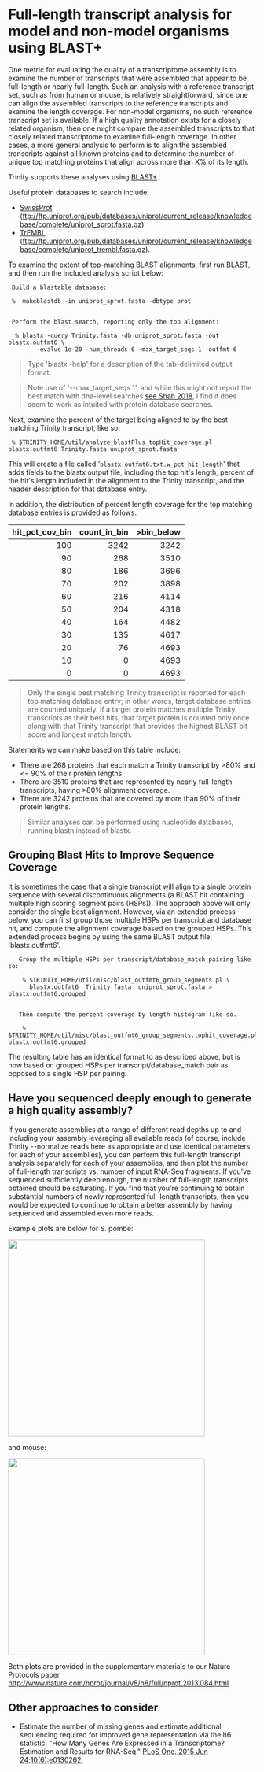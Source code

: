 # Full-length transcript analysis for model and non-model organisms using BLAST+

One metric for evaluating the quality of a transcriptome assembly is to examine the number of transcripts that were assembled that appear to be full-length or nearly full-length.  Such an analysis with a reference transcript set, such as from human or mouse, is relatively straightforward, since one can align the assembled transcripts to the reference transcripts and examine the length coverage.  For non-model organisms, no such reference transcript set is available. If a high quality annotation exists for a closely related organism, then one might compare the assembled transcripts to that closely related transcriptome to examine full-length coverage. In other cases, a more general analysis to perform is to align the assembled transcripts against all known proteins and to determine the number of unique top matching proteins that align across more than X% of its length.

Trinity supports these analyses using [BLAST+](ftp://ftp.ncbi.nlm.nih.gov/blast/executables/blast+/LATEST/).  

Useful protein databases to search include:
* [SwissProt](ftp://ftp.uniprot.org/pub/databases/uniprot/current_release/knowledgebase/complete/uniprot_sprot.fasta.gz) (<ftp://ftp.uniprot.org/pub/databases/uniprot/current_release/knowledgebase/complete/uniprot_sprot.fasta.gz>)
* [TrEMBL](ftp://ftp.uniprot.org/pub/databases/uniprot/current_release/knowledgebase/complete/uniprot_trembl.fasta.gz) (<ftp://ftp.uniprot.org/pub/databases/uniprot/current_release/knowledgebase/complete/uniprot_trembl.fasta.gz>).

To examine the extent of top-matching BLAST alignments, first run BLAST, and then run the included analysis script below:

     Build a blastable database:
     
     %  makeblastdb -in uniprot_sprot.fasta -dbtype prot
     
     
     Perform the blast search, reporting only the top alignment:
     
      % blastx -query Trinity.fasta -db uniprot_sprot.fasta -out blastx.outfmt6 \
            -evalue 1e-20 -num_threads 6 -max_target_seqs 1 -outfmt 6



>Type 'blastx -help' for a description of the tab-delimited output format.

>Note use of '--max_target_seqs 1', and while this might not report the best match with dna-level searches [see Shah 2018](https://academic.oup.com/bioinformatics/advance-article-abstract/doi/10.1093/bioinformatics/bty833/5106166), I find it does seem to work as intuited with protein database searches.

Next, examine the percent of the target being aligned to by the best matching Trinity transcript, like so:

     % $TRINITY_HOME/util/analyze_blastPlus_topHit_coverage.pl blastx.outfmt6 Trinity.fasta uniprot_sprot.fasta

This will create a file called '`blastx.outfmt6.txt.w_pct_hit_length`' that adds fields to the blastx output file, including the top hit's length, percent of the hit's length included in the alignment to the Trinity transcript, and the header description for that database entry.  

In addition, the distribution of percent length coverage for the top matching database entries is provided as follows.  

|hit_pct_cov_bin|count_in_bin|>bin_below|
|--------------:|-----------:|---------:|
|100 |3242    |3242|
|90  |268 |3510|
|80  |186 |3696|
|70  |202 |3898|
|60  |216 |4114|
|50  |204 |4318|
|40  |164 |4482|
|30  |135 |4617|
|20  |76  |4693|
|10  |0   |4693|
|0   |0   |4693|



>Only the single best matching Trinity transcript is reported for each top matching database entry; in other words, target database entries are counted uniquely. If a target protein matches multiple Trinity transcripts as their best hits, that target protein is counted only once along with that Trinity transcript that provides the highest BLAST bit score and longest match length.  

Statements we can make based on this table include:

- There are 268 proteins that each match a Trinity transcript by >80% and <= 90% of their protein lengths.
- There are 3510 proteins that are represented by nearly full-length transcripts, having >80% alignment coverage.
- There are 3242 proteins that are covered by more than 90% of their protein lengths.


>Similar analyses can be performed using nucleotide databases, running blastn instead of blastx.  


## Grouping Blast Hits to Improve Sequence Coverage

It is sometimes the case that a single transcript will align to a single protein sequence with several discontinuous alignments (a BLAST hit containing multiple high scoring segment pairs (HSPs)).  The approach above will only consider the single best alignment.  However, via an extended process below, you can first group those multiple HSPs per transcript and database hit, and compute the alignment coverage based on the grouped HSPs.  This extended process begins by using the same BLAST output file: 'blastx.outfmt6'.

       Group the multiple HSPs per transcript/database_match pairing like so:

        % $TRINITY_HOME/util/misc/blast_outfmt6_group_segments.pl \
          blastx.outfmt6  Trinity.fasta  uniprot_sprot.fasta > blastx.outfmt6.grouped


       Then compute the percent coverage by length histogram like so.

        % $TRINITY_HOME/util/misc/blast_outfmt6_group_segments.tophit_coverage.pl blastx.outfmt6.grouped

The resulting table has an identical format to as described above, but is now based on grouped HSPs per transcript/database_match pair as opposed to a single HSP per pairing.

## Have you sequenced deeply enough to generate a high quality assembly?

If you generate assemblies at a range of different read depths up to and including your assembly leveraging all available reads (of course, include Trinity --normalize reads here as appropriate and use identical parameters for each of your assemblies), you can perform this full-length transcript analysis separately for each of your assemblies, and then plot the number of full-length transcripts vs. number of input RNA-Seq fragments.  If you've sequenced sufficiently deep enough, the number of full-length transcripts obtained should be saturating.  If you find that you're continuing to obtain substantial numbers of newly represented full-length transcripts, then you would be expected to continue to obtain a better assembly by having sequenced and assembled even more reads.

Example plots are below for S. pombe:

<img src="https://raw.githubusercontent.com/wiki/trinityrnaseq/trinityrnaseq/images/FL_Spombe_saturation.png" width=400 />

and mouse:

<img src="https://raw.githubusercontent.com/wiki/trinityrnaseq/trinityrnaseq/images/FL_mouse_saturation.png" width=400 />


Both plots are provided in the supplementary materials to our Nature Protocols paper <http://www.nature.com/nprot/journal/v8/n8/full/nprot.2013.084.html>

## Other approaches to consider

*  Estimate the number of missing genes and estimate additional sequencing required for improved gene representation via the h6 statistic:   "How Many Genes Are Expressed in a Transcriptome? Estimation and Results for RNA-Seq." [PLoS One. 2015 Jun 24;10(6):e0130262.](http://journals.plos.org/plosone/article?id=10.1371/journal.pone.0130262)
